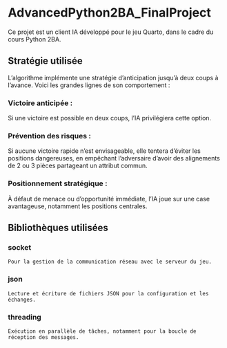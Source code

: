 # AdvancedPython2BA_FinalProject
Ce projet est un client IA développé pour le jeu Quarto, dans le cadre du cours Python 2BA.

## Stratégie utilisée

L’algorithme implémente une stratégie d’anticipation jusqu’à deux coups à l’avance. 
Voici les grandes lignes de son comportement :

### Victoire anticipée : 
Si une victoire est possible en deux coups, l’IA privilégiera cette option.

### Prévention des risques : 
Si aucune victoire rapide n’est envisageable, elle tentera d’éviter les positions dangereuses,
en empêchant l’adversaire d’avoir des alignements de 2 ou 3 pièces partageant un attribut commun.

### Positionnement stratégique : 
À défaut de menace ou d’opportunité immédiate, l’IA joue sur une case avantageuse, notamment 
les positions centrales.

## Bibliothèques utilisées

### socket
    Pour la gestion de la communication réseau avec le serveur du jeu.
### json
    Lecture et écriture de fichiers JSON pour la configuration et les échanges.
### threading
    Exécution en parallèle de tâches, notamment pour la boucle de réception des messages.